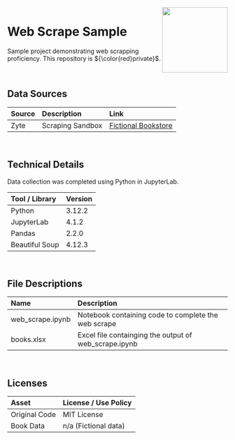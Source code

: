 <img align="right" height="150" src="https://user-images.githubusercontent.com/107127279/233161463-b4e5627d-1258-4050-80d2-d83a2abd50e7.png">

# Web Scrape Sample
Sample project demonstrating web scrapping proficiency. This repository is ${\color{red}private}$.

</br> 

## Data Sources

| Source                                 | Description            | Link                                                                    |
| :------------------------------------- | :--------------------- | :---------------------------------------------------------------------- |
| Zyte                                   | Scraping Sandbox       | [Fictional Bookstore](https://books.toscrape.com)                       |

</br> 

## Technical Details
Data collection was completed using Python in JupyterLab. <br/>


| Tool / Library    | Version |
| :---------------  | :------ |
| Python            | 3.12.2  |
| JupyterLab        | 4.1.2   |
| Pandas            | 2.2.0   |
| Beautiful Soup    | 4.12.3  |

</br> 

## File Descriptions

| Name                                       | Description                                                                    |
| :----------------------------------------- | :----------------------------------------------------------------------------- |
| web_scrape.ipynb                           | Notebook containing code to complete the web scrape                            |
| books.xlsx                                 | Excel file containging the output of web_scrape.ipynb                          |


</br>

## Licenses

| Asset                                    | License / Use Policy         |
| :--------------------------------------- | :--------------------------- |
| Original Code                            | MIT License                  |
| Book Data                                | n/a (Fictional data)         |

